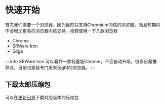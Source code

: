 # 快速开始

首先我们需要一个浏览器，因为目前只支持Chromium内核的浏览器，而且短期内不会增加更多的浏览器内核支持，推荐使用一下几款浏览器

- Chrome
- SRWare Iron
- Edge

::: info
SRWare Iron 可以看作一款轻量版Chrome，不会自动升级，很多日基推荐过，目前也是我专门用来玩gbf的浏览器。
:::

## 下载太郎压缩包

可以在[更新日志](./changelog)下载对应版本的压缩包
